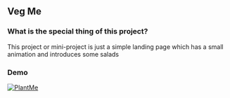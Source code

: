 ## Veg Me

### What is the special thing of this project?
This project or mini-project is just a simple landing page which has a small animation and introduces some salads



### Demo
  [![PlantMe](https://user-images.githubusercontent.com/90524474/177870119-f1d49a4c-fc15-4341-982c-1ffbebac705e.png)](https://final-veg-me.vercel.app/)

